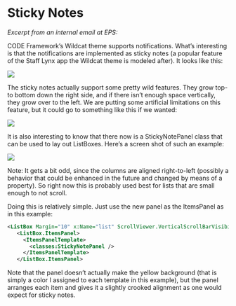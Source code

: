 ﻿# Sticky Notes

_Excerpt from an internal email at EPS:_

CODE Framework’s Wildcat theme supports notifications. What’s interesting is that the notifications are implemented as sticky notes (a popular feature of the Staff Lynx app the Wildcat theme is modeled after). It looks like this: 

![](Sticky%20Notes%20Features/Sticky%20Notes%20Feature_clip_image001_2.jpg)

The sticky notes actually support some pretty wild features. They grow top-to bottom down the right side, and if there isn’t enough space vertically, they grow over to the left. We are putting some artificial limitations on this feature, but it could go to something like this if we wanted: 

![](Sticky%20Notes%20Features/Sticky%20Notes%20Feature_clip_image002_2.jpg)

It is also interesting to know that there now is a StickyNotePanel class that can be used to lay out ListBoxes. Here’s a screen shot of such an example: 

![](Sticky%20Notes%20Features/Sticky%20Notes%20Feature_clip_image003_2.jpg)

Note: It gets a bit odd, since the columns are aligned right-to-left (possibly a behavior that could be enhanced in the future and changed by means of a property). So right now this is probably used best for lists that are small enough to not scroll. 

Doing this is relatively simple. Just use the new panel as the ItemsPanel as in this example: 

```xml
<ListBox Margin="10" x:Name="list" ScrollViewer.VerticalScrollBarVisibility="Disabled">
   <ListBox.ItemsPanel>
     <ItemsPanelTemplate>
       <classes:StickyNotePanel />
     </ItemsPanelTemplate>
   </ListBox.ItemsPanel> 
```

Note that the panel doesn’t actually make the yellow background (that is simply a color I assigned to each template in this example), but the panel arranges each item and gives it a slightly crooked alignment as one would expect for sticky notes. 

